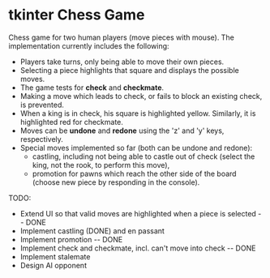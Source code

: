 # tkinter Chess Game

Chess game for two human players (move pieces with mouse). The implementation currently includes the following:
- Players take turns, only being able to move their own pieces.
- Selecting a piece highlights that square and displays the possible moves.
- The game tests for **check** and **checkmate**.
- Making a move which leads to check, or fails to block an existing check, is prevented.
- When a king is in check, his square is highlighted yellow. Similarly, it is highlighted red for checkmate.
- Moves can be **undone** and **redone** using the 'z' and 'y' keys, respectively.
- Special moves implemented so far (both can be undone and redone):
    - castling, including not being able to castle out of check (select the king, not the rook, to perform this move),
    - promotion for pawns which reach the other side of the board (choose new piece by responding in the console).

TODO:
- Extend UI so that valid moves are highlighted when a piece is selected -- DONE
- Implement castling (DONE) and en passant
- Implement promotion -- DONE
- Implement check and checkmate, incl. can't move into check -- DONE
- Implement stalemate
- Design AI opponent
